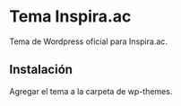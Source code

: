 # Tema Inspira.ac
Tema de Wordpress oficial para Inspira.ac.

## Instalación
Agregar el tema a la carpeta de wp-themes.

